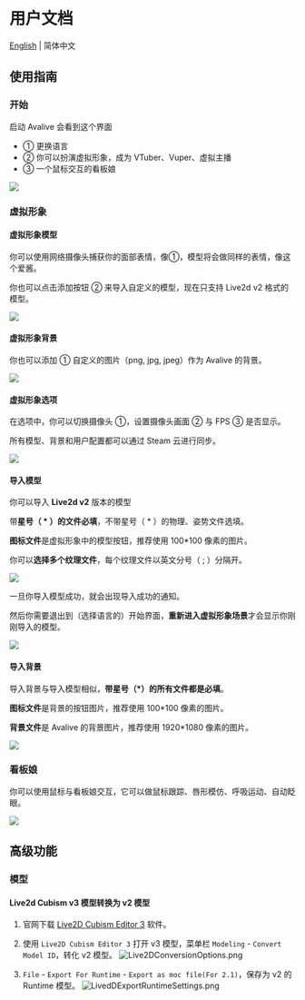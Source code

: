 # 用户文档

[English](https://github.com/avamoe/Avalive/blob/master/Doc/UserDocumentation.md) | 简体中文

## 使用指南

### 开始

启动 Avalive 会看到这个界面

* ① 更换语言
* ② 你可以扮演虚拟形象，成为 VTuber、Vuper、虚拟主播
* ③ 一个鼠标交互的看板娘

![](../Assets/Resources/Avalive-Tutorial1.png)

### 虚拟形象

#### 虚拟形象模型

你可以使用网络摄像头捕获你的面部表情，像①，模型将会做同样的表情，像这个爱酱。

你也可以点击添加按钮 ② 来导入自定义的模型，现在只支持 Live2d v2 格式的模型。

![](../Assets/Resources/Avalive-Tutorial2.png)

#### 虚拟形象背景

你也可以添加 ① 自定义的图片（png, jpg, jpeg）作为 Avalive 的背景。

![](../Assets/Resources/Avalive-Tutorial3.png)

#### 虚拟形象选项

在选项中，你可以切换摄像头 ①，设置摄像头画面 ② 与 FPS ③ 是否显示。

所有模型、背景和用户配置都可以通过 Steam 云进行同步。

![](../Assets/Resources/Avalive-Tutorial4.png)

#### 导入模型

你可以导入 **Live2d v2** 版本的模型

带**星号（ * ）的文件必填**，不带星号（ * ）的物理、姿势文件选填。

**图标文件**是虚拟形象中的模型按钮，推荐使用 100*100 像素的图片。

你可以**选择多个纹理文件**，每个纹理文件以英文分号（ ; ）分隔开。

![](../Assets/Resources/Avalive-Tutorial5.png)

一旦你导入模型成功，就会出现导入成功的通知。

然后你需要退出到（选择语言的）开始界面，**重新进入虚拟形象场景**才会显示你刚刚导入的模型。

![](../Assets/Resources/Avalive-Tutorial6.png)

#### 导入背景

导入背景与导入模型相似，**带星号（*）的所有文件都是必填**。

**图标文件**是背景的按钮图片，推荐使用 100*100 像素的图片。

**背景文件**是 Avalive 的背景图片，推荐使用 1920*1080 像素的图片。

![](../Assets/Resources/Avalive-Tutorial7.png)

### 看板娘

你可以使用鼠标与看板娘交互，它可以做鼠标跟踪、唇形模仿、呼吸运动、自动眨眼。

![](../Assets/Resources/Avalive-Tutorial8.png)

## 高级功能

### 模型

#### Live2d Cubism v3 模型转换为 v2 模型

1. 官网下载 [Live2D Cubism Editor 3](https://www.live2d.com/download/cubism/) 软件。

2. 使用 `Live2D Cubism Editor 3` 打开 v3 模型，菜单栏 `Modeling` - `Convert Model ID`，转化 v2 模型。
    ![Live2DConversionOptions.png](../Assets/Resources/Live2DConversionOptions.png)

3. `File` - `Export For Runtime` - `Export as moc file(For 2.1)`，保存为 v2 的 Runtime 模型。
    ![LivedDExportRuntimeSettings.png](../Assets/Resources/LivedDExportRuntimeSettings.png)